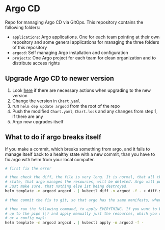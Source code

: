 # Argo CD

Repo for managing Argo CD via GitOps. This repository contains the following folders:

* `applications`: Argo applications. One for each team pointing at their own repository and some general applications
  for managing the three folders of this repository
* `argocd`: Self managing Argo installation and configuration
* `projects`: One Argo project for each team for clean organization and to distribute access rights

## Upgrade Argo CD to newer version

1. Look [here](https://artifacthub.io/packages/helm/argo/argocd#changelog) if there are necessary actions when upgrading
   to the new version
2. Change the version in `Chart.yaml`
3. run `helm dep update argocd` from the root of the repo
4. Push the modified `Chart.yaml`, `Chart.lock` and any changes from step 1, if there are any
5. Argo now upgrades itself

## What to do if argo breaks itself

If you make a commit, which breaks something from argo, and it fails to manage itself back to a healthy state with a
new commit, than you have to fix argo with helm from your local computer.

```bash
# first fix the error

# then check the diff, the file is very long. It is normal, that all the labels which
# state, that argo manages the resources, will be deleted. Argo will put them back later.
# Just make sure, that nothing else ist being destroyed.
helm template -n argocd argocd . | kubectl diff -n argocd -f - > diff.yaml
 
# then commit the fix to git, so that argo has the same manifests, when it works again after helm upgrade

# then run the following command, to apply EVERYTHING. If you want to be safer, than just run everything
# up to the pipe (|) and apply manually just the resources, which you really want to patch (e.g. just a secret
# or a config map):
helm template -n argocd argocd . | kubectl apply -n argocd -f - 
```